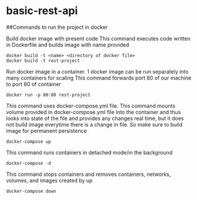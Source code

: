 # basic-rest-api

##Commands to run the project in docker

Build docker image with present code
This command executes code written in Dockerfile and builds image with name provided
```
docker build -t <name> <directory of docker file>
docker build -t rest-project
```

Run docker image in a container. 1 docker image can be run separately into many containers for scaling
This command forwards port 80 of our machine to port 80 of container
```
docker run -p 80:80 rest-project
```

This command uses docker-compose.yml file. This command mounts volume provided in docker-compose.yml file into the container and thus looks into state of the file and provides any changes real time, but it does not build image everytime there is a change in file. So make sure to build image for permanent persistence
```
docker-compose up
```

This command runs containers in detached mode/in the background
```
docker-compose -d
```

This command stops containers and removes containers, networks, volumes, and images created by up
```
docker-compose down
```
